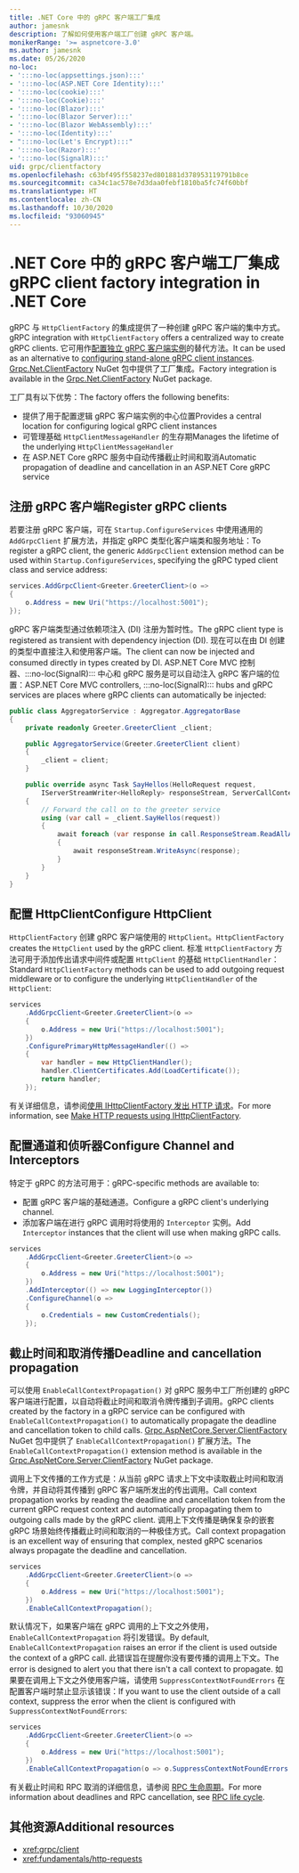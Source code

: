 ```yaml
---
title: .NET Core 中的 gRPC 客户端工厂集成
author: jamesnk
description: 了解如何使用客户端工厂创建 gRPC 客户端。
monikerRange: '>= aspnetcore-3.0'
ms.author: jamesnk
ms.date: 05/26/2020
no-loc:
- ':::no-loc(appsettings.json):::'
- ':::no-loc(ASP.NET Core Identity):::'
- ':::no-loc(cookie):::'
- ':::no-loc(Cookie):::'
- ':::no-loc(Blazor):::'
- ':::no-loc(Blazor Server):::'
- ':::no-loc(Blazor WebAssembly):::'
- ':::no-loc(Identity):::'
- ":::no-loc(Let's Encrypt):::"
- ':::no-loc(Razor):::'
- ':::no-loc(SignalR):::'
uid: grpc/clientfactory
ms.openlocfilehash: c63bf495f558237ed801881d378953119791b8ce
ms.sourcegitcommit: ca34c1ac578e7d3daa0febf1810ba5fc74f60bbf
ms.translationtype: HT
ms.contentlocale: zh-CN
ms.lasthandoff: 10/30/2020
ms.locfileid: "93060945"
---
```

# <a name="grpc-client-factory-integration-in-net-core"></a><span data-ttu-id="d6f7c-103">.NET Core 中的 gRPC 客户端工厂集成</span><span class="sxs-lookup"><span data-stu-id="d6f7c-103">gRPC client factory integration in .NET Core</span></span>

<span data-ttu-id="d6f7c-104">gRPC 与 `HttpClientFactory` 的集成提供了一种创建 gRPC 客户端的集中方式。</span><span class="sxs-lookup"><span data-stu-id="d6f7c-104">gRPC integration with `HttpClientFactory` offers a centralized way to create gRPC clients.</span></span> <span data-ttu-id="d6f7c-105">它可用作[配置独立 gRPC 客户端实例](xref:grpc/client)的替代方法。</span><span class="sxs-lookup"><span data-stu-id="d6f7c-105">It can be used as an alternative to [configuring stand-alone gRPC client instances](xref:grpc/client).</span></span> <span data-ttu-id="d6f7c-106">[Grpc.Net.ClientFactory](https://www.nuget.org/packages/Grpc.Net.ClientFactory) NuGet 包中提供了工厂集成。</span><span class="sxs-lookup"><span data-stu-id="d6f7c-106">Factory integration is available in the [Grpc.Net.ClientFactory](https://www.nuget.org/packages/Grpc.Net.ClientFactory) NuGet package.</span></span>

<span data-ttu-id="d6f7c-107">工厂具有以下优势：</span><span class="sxs-lookup"><span data-stu-id="d6f7c-107">The factory offers the following benefits:</span></span>

* <span data-ttu-id="d6f7c-108">提供了用于配置逻辑 gRPC 客户端实例的中心位置</span><span class="sxs-lookup"><span data-stu-id="d6f7c-108">Provides a central location for configuring logical gRPC client instances</span></span>
* <span data-ttu-id="d6f7c-109">可管理基础 `HttpClientMessageHandler` 的生存期</span><span class="sxs-lookup"><span data-stu-id="d6f7c-109">Manages the lifetime of the underlying `HttpClientMessageHandler`</span></span>
* <span data-ttu-id="d6f7c-110">在 ASP.NET Core gRPC 服务中自动传播截止时间和取消</span><span class="sxs-lookup"><span data-stu-id="d6f7c-110">Automatic propagation of deadline and cancellation in an ASP.NET Core gRPC service</span></span>

## <a name="register-grpc-clients"></a><span data-ttu-id="d6f7c-111">注册 gRPC 客户端</span><span class="sxs-lookup"><span data-stu-id="d6f7c-111">Register gRPC clients</span></span>

<span data-ttu-id="d6f7c-112">若要注册 gRPC 客户端，可在 `Startup.ConfigureServices` 中使用通用的 `AddGrpcClient` 扩展方法，并指定 gRPC 类型化客户端类和服务地址：</span><span class="sxs-lookup"><span data-stu-id="d6f7c-112">To register a gRPC client, the generic `AddGrpcClient` extension method can be used within `Startup.ConfigureServices`, specifying the gRPC typed client class and service address:</span></span>

```csharp
services.AddGrpcClient<Greeter.GreeterClient>(o =>
{
    o.Address = new Uri("https://localhost:5001");
});
```

<span data-ttu-id="d6f7c-113">gRPC 客户端类型通过依赖项注入 (DI) 注册为暂时性。</span><span class="sxs-lookup"><span data-stu-id="d6f7c-113">The gRPC client type is registered as transient with dependency injection (DI).</span></span> <span data-ttu-id="d6f7c-114">现在可以在由 DI 创建的类型中直接注入和使用客户端。</span><span class="sxs-lookup"><span data-stu-id="d6f7c-114">The client can now be injected and consumed directly in types created by DI.</span></span> <span data-ttu-id="d6f7c-115">ASP.NET Core MVC 控制器、:::no-loc(SignalR)::: 中心和 gRPC 服务是可以自动注入 gRPC 客户端的位置：</span><span class="sxs-lookup"><span data-stu-id="d6f7c-115">ASP.NET Core MVC controllers, :::no-loc(SignalR)::: hubs and gRPC services are places where gRPC clients can automatically be injected:</span></span>

```csharp
public class AggregatorService : Aggregator.AggregatorBase
{
    private readonly Greeter.GreeterClient _client;

    public AggregatorService(Greeter.GreeterClient client)
    {
        _client = client;
    }

    public override async Task SayHellos(HelloRequest request,
        IServerStreamWriter<HelloReply> responseStream, ServerCallContext context)
    {
        // Forward the call on to the greeter service
        using (var call = _client.SayHellos(request))
        {
            await foreach (var response in call.ResponseStream.ReadAllAsync())
            {
                await responseStream.WriteAsync(response);
            }
        }
    }
}
```

## <a name="configure-httpclient"></a><span data-ttu-id="d6f7c-116">配置 HttpClient</span><span class="sxs-lookup"><span data-stu-id="d6f7c-116">Configure HttpClient</span></span>

<span data-ttu-id="d6f7c-117">`HttpClientFactory` 创建 gRPC 客户端使用的 `HttpClient`。</span><span class="sxs-lookup"><span data-stu-id="d6f7c-117">`HttpClientFactory` creates the `HttpClient` used by the gRPC client.</span></span> <span data-ttu-id="d6f7c-118">标准 `HttpClientFactory` 方法可用于添加传出请求中间件或配置 `HttpClient` 的基础 `HttpClientHandler`：</span><span class="sxs-lookup"><span data-stu-id="d6f7c-118">Standard `HttpClientFactory` methods can be used to add outgoing request middleware or to configure the underlying `HttpClientHandler` of the `HttpClient`:</span></span>

```csharp
services
    .AddGrpcClient<Greeter.GreeterClient>(o =>
    {
        o.Address = new Uri("https://localhost:5001");
    })
    .ConfigurePrimaryHttpMessageHandler(() =>
    {
        var handler = new HttpClientHandler();
        handler.ClientCertificates.Add(LoadCertificate());
        return handler;
    });
```

<span data-ttu-id="d6f7c-119">有关详细信息，请参阅[使用 IHttpClientFactory 发出 HTTP 请求](xref:fundamentals/http-requests)。</span><span class="sxs-lookup"><span data-stu-id="d6f7c-119">For more information, see [Make HTTP requests using IHttpClientFactory](xref:fundamentals/http-requests).</span></span>

## <a name="configure-channel-and-interceptors"></a><span data-ttu-id="d6f7c-120">配置通道和侦听器</span><span class="sxs-lookup"><span data-stu-id="d6f7c-120">Configure Channel and Interceptors</span></span>

<span data-ttu-id="d6f7c-121">特定于 gRPC 的方法可用于：</span><span class="sxs-lookup"><span data-stu-id="d6f7c-121">gRPC-specific methods are available to:</span></span>

* <span data-ttu-id="d6f7c-122">配置 gRPC 客户端的基础通道。</span><span class="sxs-lookup"><span data-stu-id="d6f7c-122">Configure a gRPC client's underlying channel.</span></span>
* <span data-ttu-id="d6f7c-123">添加客户端在进行 gRPC 调用时将使用的 `Interceptor` 实例。</span><span class="sxs-lookup"><span data-stu-id="d6f7c-123">Add `Interceptor` instances that the client will use when making gRPC calls.</span></span>

```csharp
services
    .AddGrpcClient<Greeter.GreeterClient>(o =>
    {
        o.Address = new Uri("https://localhost:5001");
    })
    .AddInterceptor(() => new LoggingInterceptor())
    .ConfigureChannel(o =>
    {
        o.Credentials = new CustomCredentials();
    });
```

## <a name="deadline-and-cancellation-propagation"></a><span data-ttu-id="d6f7c-124">截止时间和取消传播</span><span class="sxs-lookup"><span data-stu-id="d6f7c-124">Deadline and cancellation propagation</span></span>

<span data-ttu-id="d6f7c-125">可以使用 `EnableCallContextPropagation()` 对 gRPC 服务中工厂所创建的 gRPC 客户端进行配置，以自动将截止时间和取消令牌传播到子调用。</span><span class="sxs-lookup"><span data-stu-id="d6f7c-125">gRPC clients created by the factory in a gRPC service can be configured with `EnableCallContextPropagation()` to automatically propagate the deadline and cancellation token to child calls.</span></span> <span data-ttu-id="d6f7c-126">[Grpc.AspNetCore.Server.ClientFactory](https://www.nuget.org/packages/Grpc.AspNetCore.Server.ClientFactory) NuGet 包中提供了 `EnableCallContextPropagation()` 扩展方法。</span><span class="sxs-lookup"><span data-stu-id="d6f7c-126">The `EnableCallContextPropagation()` extension method is available in the [Grpc.AspNetCore.Server.ClientFactory](https://www.nuget.org/packages/Grpc.AspNetCore.Server.ClientFactory) NuGet package.</span></span>

<span data-ttu-id="d6f7c-127">调用上下文传播的工作方式是：从当前 gRPC 请求上下文中读取截止时间和取消令牌，并自动将其传播到 gRPC 客户端所发出的传出调用。</span><span class="sxs-lookup"><span data-stu-id="d6f7c-127">Call context propagation works by reading the deadline and cancellation token from the current gRPC request context and automatically propagating them to outgoing calls made by the gRPC client.</span></span> <span data-ttu-id="d6f7c-128">调用上下文传播是确保复杂的嵌套 gRPC 场景始终传播截止时间和取消的一种极佳方式。</span><span class="sxs-lookup"><span data-stu-id="d6f7c-128">Call context propagation is an excellent way of ensuring that complex, nested gRPC scenarios always propagate the deadline and cancellation.</span></span>

```csharp
services
    .AddGrpcClient<Greeter.GreeterClient>(o =>
    {
        o.Address = new Uri("https://localhost:5001");
    })
    .EnableCallContextPropagation();
```

<span data-ttu-id="d6f7c-129">默认情况下，如果客户端在 gRPC 调用的上下文之外使用，`EnableCallContextPropagation` 将引发错误。</span><span class="sxs-lookup"><span data-stu-id="d6f7c-129">By default, `EnableCallContextPropagation` raises an error if the client is used outside the context of a gRPC call.</span></span> <span data-ttu-id="d6f7c-130">此错误旨在提醒你没有要传播的调用上下文。</span><span class="sxs-lookup"><span data-stu-id="d6f7c-130">The error is designed to alert you that there isn't a call context to propagate.</span></span> <span data-ttu-id="d6f7c-131">如果要在调用上下文之外使用客户端，请使用 `SuppressContextNotFoundErrors` 在配置客户端时禁止显示该错误：</span><span class="sxs-lookup"><span data-stu-id="d6f7c-131">If you want to use the client outside of a call context, suppress the error when the client is configured with `SuppressContextNotFoundErrors`:</span></span>

```csharp
services
    .AddGrpcClient<Greeter.GreeterClient>(o =>
    {
        o.Address = new Uri("https://localhost:5001");
    })
    .EnableCallContextPropagation(o => o.SuppressContextNotFoundErrors = true);
```

<span data-ttu-id="d6f7c-132">有关截止时间和 RPC 取消的详细信息，请参阅 [RPC 生命周期](https://www.grpc.io/docs/guides/concepts/#rpc-life-cycle)。</span><span class="sxs-lookup"><span data-stu-id="d6f7c-132">For more information about deadlines and RPC cancellation, see [RPC life cycle](https://www.grpc.io/docs/guides/concepts/#rpc-life-cycle).</span></span>

## <a name="additional-resources"></a><span data-ttu-id="d6f7c-133">其他资源</span><span class="sxs-lookup"><span data-stu-id="d6f7c-133">Additional resources</span></span>

* <xref:grpc/client>
* <xref:fundamentals/http-requests>
